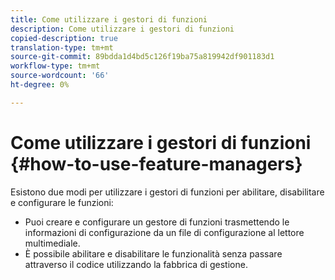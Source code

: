 ```yaml
---
title: Come utilizzare i gestori di funzioni
description: Come utilizzare i gestori di funzioni
copied-description: true
translation-type: tm+mt
source-git-commit: 89bdda1d4bd5c126f19ba75a819942df901183d1
workflow-type: tm+mt
source-wordcount: '66'
ht-degree: 0%

---
```



# Come utilizzare i gestori di funzioni {#how-to-use-feature-managers}

Esistono due modi per utilizzare i gestori di funzioni per abilitare, disabilitare e configurare le funzioni:

* Puoi creare e configurare un gestore di funzioni trasmettendo le informazioni di configurazione da un file di configurazione al lettore multimediale.
* È possibile abilitare e disabilitare le funzionalità senza passare attraverso il codice utilizzando la fabbrica di gestione.

